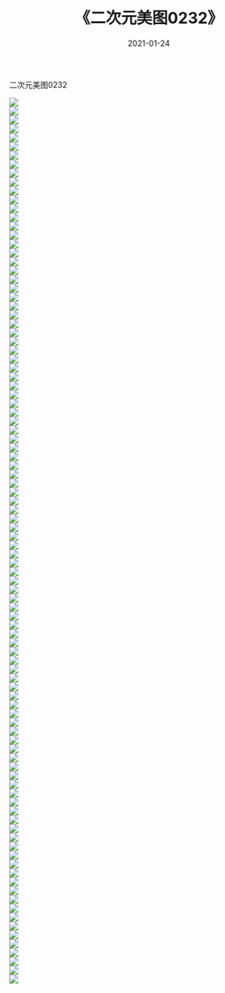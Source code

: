 ﻿---
layout: post
title:  《二次元美图0232》
date:   2021-01-24
img: http://imgx.orgx.ga/二次元/2021/二次元美图0232/000.jpg
categories: [美女, 清纯, 唯美]
---

二次元美图0232

 ![](http://imgx.orgx.ga/二次元/2021/二次元美图0232/001.jpg) <br>![](http://imgx.orgx.ga/二次元/2021/二次元美图0232/002.jpg) <br>![](http://imgx.orgx.ga/二次元/2021/二次元美图0232/003.jpg) <br>![](http://imgx.orgx.ga/二次元/2021/二次元美图0232/004.jpg) <br>![](http://imgx.orgx.ga/二次元/2021/二次元美图0232/005.jpg) <br>![](http://imgx.orgx.ga/二次元/2021/二次元美图0232/006.jpg) <br>![](http://imgx.orgx.ga/二次元/2021/二次元美图0232/007.jpg) <br>![](http://imgx.orgx.ga/二次元/2021/二次元美图0232/008.jpg) <br>![](http://imgx.orgx.ga/二次元/2021/二次元美图0232/009.jpg) <br>![](http://imgx.orgx.ga/二次元/2021/二次元美图0232/010.jpg) <br>![](http://imgx.orgx.ga/二次元/2021/二次元美图0232/011.jpg) <br>![](http://imgx.orgx.ga/二次元/2021/二次元美图0232/012.jpg) <br>![](http://imgx.orgx.ga/二次元/2021/二次元美图0232/013.jpg) <br>![](http://imgx.orgx.ga/二次元/2021/二次元美图0232/014.jpg) <br>![](http://imgx.orgx.ga/二次元/2021/二次元美图0232/015.jpg) <br>![](http://imgx.orgx.ga/二次元/2021/二次元美图0232/016.jpg) <br>![](http://imgx.orgx.ga/二次元/2021/二次元美图0232/017.jpg) <br>![](http://imgx.orgx.ga/二次元/2021/二次元美图0232/018.jpg) <br>![](http://imgx.orgx.ga/二次元/2021/二次元美图0232/019.jpg) <br>![](http://imgx.orgx.ga/二次元/2021/二次元美图0232/020.jpg) <br>![](http://imgx.orgx.ga/二次元/2021/二次元美图0232/021.jpg) <br>![](http://imgx.orgx.ga/二次元/2021/二次元美图0232/022.jpg) <br>![](http://imgx.orgx.ga/二次元/2021/二次元美图0232/023.jpg) <br>![](http://imgx.orgx.ga/二次元/2021/二次元美图0232/024.jpg) <br>![](http://imgx.orgx.ga/二次元/2021/二次元美图0232/025.jpg) <br>![](http://imgx.orgx.ga/二次元/2021/二次元美图0232/026.jpg) <br>![](http://imgx.orgx.ga/二次元/2021/二次元美图0232/027.jpg) <br>![](http://imgx.orgx.ga/二次元/2021/二次元美图0232/028.jpg) <br>![](http://imgx.orgx.ga/二次元/2021/二次元美图0232/029.jpg) <br>![](http://imgx.orgx.ga/二次元/2021/二次元美图0232/030.jpg) <br>![](http://imgx.orgx.ga/二次元/2021/二次元美图0232/031.jpg) <br>![](http://imgx.orgx.ga/二次元/2021/二次元美图0232/032.jpg) <br>![](http://imgx.orgx.ga/二次元/2021/二次元美图0232/033.jpg) <br>![](http://imgx.orgx.ga/二次元/2021/二次元美图0232/034.jpg) <br>![](http://imgx.orgx.ga/二次元/2021/二次元美图0232/035.jpg) <br>![](http://imgx.orgx.ga/二次元/2021/二次元美图0232/036.jpg) <br>![](http://imgx.orgx.ga/二次元/2021/二次元美图0232/037.jpg) <br>![](http://imgx.orgx.ga/二次元/2021/二次元美图0232/038.jpg) <br>![](http://imgx.orgx.ga/二次元/2021/二次元美图0232/039.jpg) <br>![](http://imgx.orgx.ga/二次元/2021/二次元美图0232/040.jpg) <br>![](http://imgx.orgx.ga/二次元/2021/二次元美图0232/041.jpg) <br>![](http://imgx.orgx.ga/二次元/2021/二次元美图0232/042.jpg) <br>![](http://imgx.orgx.ga/二次元/2021/二次元美图0232/043.jpg) <br>![](http://imgx.orgx.ga/二次元/2021/二次元美图0232/044.jpg) <br>![](http://imgx.orgx.ga/二次元/2021/二次元美图0232/045.jpg) <br>![](http://imgx.orgx.ga/二次元/2021/二次元美图0232/046.jpg) <br>![](http://imgx.orgx.ga/二次元/2021/二次元美图0232/047.jpg) <br>![](http://imgx.orgx.ga/二次元/2021/二次元美图0232/048.jpg) <br>![](http://imgx.orgx.ga/二次元/2021/二次元美图0232/049.jpg) <br>![](http://imgx.orgx.ga/二次元/2021/二次元美图0232/050.jpg) <br>![](http://imgx.orgx.ga/二次元/2021/二次元美图0232/051.jpg) <br>![](http://imgx.orgx.ga/二次元/2021/二次元美图0232/052.jpg) <br>![](http://imgx.orgx.ga/二次元/2021/二次元美图0232/053.jpg) <br>![](http://imgx.orgx.ga/二次元/2021/二次元美图0232/054.jpg) <br>![](http://imgx.orgx.ga/二次元/2021/二次元美图0232/055.jpg) <br>![](http://imgx.orgx.ga/二次元/2021/二次元美图0232/056.jpg) <br>![](http://imgx.orgx.ga/二次元/2021/二次元美图0232/057.jpg) <br>![](http://imgx.orgx.ga/二次元/2021/二次元美图0232/058.jpg) <br>![](http://imgx.orgx.ga/二次元/2021/二次元美图0232/059.jpg) <br>![](http://imgx.orgx.ga/二次元/2021/二次元美图0232/060.jpg) <br>![](http://imgx.orgx.ga/二次元/2021/二次元美图0232/061.jpg) <br>![](http://imgx.orgx.ga/二次元/2021/二次元美图0232/062.jpg) <br>![](http://imgx.orgx.ga/二次元/2021/二次元美图0232/063.jpg) <br>![](http://imgx.orgx.ga/二次元/2021/二次元美图0232/064.jpg) <br>![](http://imgx.orgx.ga/二次元/2021/二次元美图0232/065.jpg) <br>![](http://imgx.orgx.ga/二次元/2021/二次元美图0232/066.jpg) <br>![](http://imgx.orgx.ga/二次元/2021/二次元美图0232/067.jpg) <br>![](http://imgx.orgx.ga/二次元/2021/二次元美图0232/068.jpg) <br>![](http://imgx.orgx.ga/二次元/2021/二次元美图0232/069.jpg) <br>![](http://imgx.orgx.ga/二次元/2021/二次元美图0232/070.jpg) <br>![](http://imgx.orgx.ga/二次元/2021/二次元美图0232/071.jpg) <br>![](http://imgx.orgx.ga/二次元/2021/二次元美图0232/072.jpg) <br>![](http://imgx.orgx.ga/二次元/2021/二次元美图0232/073.jpg) <br>![](http://imgx.orgx.ga/二次元/2021/二次元美图0232/074.jpg) <br>![](http://imgx.orgx.ga/二次元/2021/二次元美图0232/075.jpg) <br>![](http://imgx.orgx.ga/二次元/2021/二次元美图0232/076.jpg) <br>![](http://imgx.orgx.ga/二次元/2021/二次元美图0232/077.jpg) <br>![](http://imgx.orgx.ga/二次元/2021/二次元美图0232/078.jpg) <br>![](http://imgx.orgx.ga/二次元/2021/二次元美图0232/079.jpg) <br>![](http://imgx.orgx.ga/二次元/2021/二次元美图0232/080.jpg) <br>![](http://imgx.orgx.ga/二次元/2021/二次元美图0232/081.jpg) <br>![](http://imgx.orgx.ga/二次元/2021/二次元美图0232/082.jpg) <br>![](http://imgx.orgx.ga/二次元/2021/二次元美图0232/083.jpg) <br>![](http://imgx.orgx.ga/二次元/2021/二次元美图0232/084.jpg) <br>![](http://imgx.orgx.ga/二次元/2021/二次元美图0232/085.jpg) <br>![](http://imgx.orgx.ga/二次元/2021/二次元美图0232/086.jpg) <br>![](http://imgx.orgx.ga/二次元/2021/二次元美图0232/087.jpg) <br>![](http://imgx.orgx.ga/二次元/2021/二次元美图0232/088.jpg) <br>![](http://imgx.orgx.ga/二次元/2021/二次元美图0232/089.jpg) <br>![](http://imgx.orgx.ga/二次元/2021/二次元美图0232/090.jpg) <br>![](http://imgx.orgx.ga/二次元/2021/二次元美图0232/091.jpg) <br>![](http://imgx.orgx.ga/二次元/2021/二次元美图0232/092.jpg) <br>![](http://imgx.orgx.ga/二次元/2021/二次元美图0232/093.jpg) <br>![](http://imgx.orgx.ga/二次元/2021/二次元美图0232/094.jpg) <br>![](http://imgx.orgx.ga/二次元/2021/二次元美图0232/095.jpg) <br>![](http://imgx.orgx.ga/二次元/2021/二次元美图0232/096.jpg) <br>![](http://imgx.orgx.ga/二次元/2021/二次元美图0232/097.jpg) <br>![](http://imgx.orgx.ga/二次元/2021/二次元美图0232/098.jpg) <br>![](http://imgx.orgx.ga/二次元/2021/二次元美图0232/099.jpg) <br>![](http://imgx.orgx.ga/二次元/2021/二次元美图0232/100.jpg) <br>